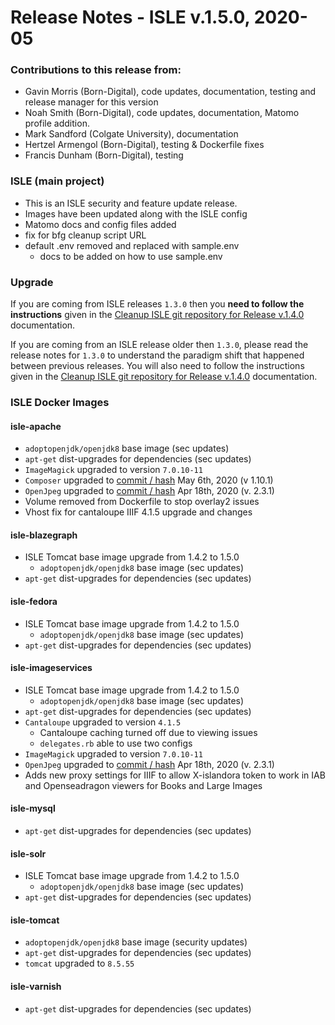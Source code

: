 # Release Notes - ISLE v.1.5.0, 2020-05

### Contributions to this release from:

* Gavin Morris (Born-Digital), code updates, documentation, testing and release manager for this version
* Noah Smith (Born-Digital), code updates, documentation, Matomo profile addition.
* Mark Sandford (Colgate University), documentation
* Hertzel Armengol (Born-Digital), testing & Dockerfile fixes
* Francis Dunham (Born-Digital), testing

### ISLE (main project)

* This is an ISLE security and feature update release.  
* Images have been updated along with the ISLE config
* Matomo docs and config files added
* fix for bfg cleanup script URL
* default .env removed and replaced with sample.env
  * docs to be added on how to use sample.env

### Upgrade

If you are coming from ISLE releases `1.3.0` then you **need to follow the instructions** given in the [Cleanup ISLE git repository for Release v.1.4.0](https://islandora-collaboration-group.github.io/ISLE/cookbook-recipes/isle-v140-git-cleanup/) documentation.

If you are coming from an ISLE release older then `1.3.0`, please read the release notes for `1.3.0` to understand the paradigm shift that happened between previous releases. You will also need to follow the instructions given in the [Cleanup ISLE git repository for Release v.1.4.0](https://islandora-collaboration-group.github.io/ISLE/cookbook-recipes/isle-v140-git-cleanup/) documentation.

### ISLE Docker Images

#### isle-apache

* `adoptopenjdk/openjdk8` base image (sec updates)
* `apt-get` dist-upgrades for dependencies (sec updates)
* `ImageMagick` upgraded to version `7.0.10-11`
* `Composer` upgraded to [commit / hash](https://github.com/composer/composer/commit/4d7f8d40f9788de07c7f7b8946f340bf89535453) May 6th, 2020 (v 1.10.1)
* `OpenJpeg` upgraded to [commit / hash](https://github.com/uclouvain/openjpeg/commit/64689d05dfaaf52105581d93fb1eb173b20829a4) Apr 18th, 2020 (v. 2.3.1)
* Volume removed from Dockerfile to stop overlay2 issues
* Vhost fix for cantaloupe IIIF 4.1.5 upgrade and changes

#### isle-blazegraph

* ISLE Tomcat base image upgrade from 1.4.2 to 1.5.0
  * `adoptopenjdk/openjdk8` base image (sec updates)
* `apt-get` dist-upgrades for dependencies (sec updates)

#### isle-fedora

* ISLE Tomcat base image upgrade from 1.4.2 to 1.5.0
  * `adoptopenjdk/openjdk8` base image (sec updates)
* `apt-get` dist-upgrades for dependencies (sec updates)

#### isle-imageservices

* ISLE Tomcat base image upgrade from 1.4.2 to 1.5.0
  * `adoptopenjdk/openjdk8` base image (sec updates)
* `apt-get` dist-upgrades for dependencies (sec updates)
* `Cantaloupe` upgraded to version `4.1.5`
  * Cantaloupe caching turned off due to viewing issues
  * `delegates.rb` able to use two configs
* `ImageMagick` upgraded to version `7.0.10-11`
* `OpenJpeg` upgraded to [commit / hash](https://github.com/uclouvain/openjpeg/commit/64689d05dfaaf52105581d93fb1eb173b20829a4) Apr 18th, 2020 (v. 2.3.1)
* Adds new proxy settings for IIIF to allow X-islandora token to work in IAB and Openseadragon viewers for Books and Large Images

#### isle-mysql

* `apt-get` dist-upgrades for dependencies (sec updates)

#### isle-solr

* ISLE Tomcat base image upgrade from 1.4.2 to 1.5.0
  * `adoptopenjdk/openjdk8` base image (sec updates)
* `apt-get` dist-upgrades for dependencies (sec updates)

#### isle-tomcat

* `adoptopenjdk/openjdk8` base image (security updates)
* `apt-get` dist-upgrades for dependencies (sec updates)
* `tomcat` upgraded to `8.5.55`

#### isle-varnish

* `apt-get` dist-upgrades for dependencies (sec updates)
